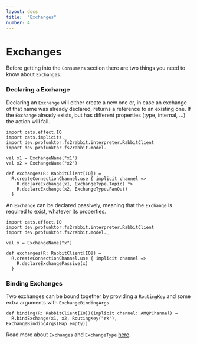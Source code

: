 ```yaml
---
layout: docs
title:  "Exchanges"
number: 4
---
```


# Exchanges

Before getting into the `Consumers` section there are two things you need to know about `Exchanges`.

### Declaring a Exchange

Declaring an `Exchange` will either create a new one or, in case an exchange of that name was already declared, returns a reference to an existing one.
If the `Exchange` already exists, but has different properties (type, internal, ...) the action will fail.

```tut:book:silent
import cats.effect.IO
import cats.implicits._
import dev.profunktor.fs2rabbit.interpreter.RabbitClient
import dev.profunktor.fs2rabbit.model._

val x1 = ExchangeName("x1")
val x2 = ExchangeName("x2")

def exchanges(R: RabbitClient[IO]) =
  R.createConnectionChannel.use { implicit channel =>
    R.declareExchange(x1, ExchangeType.Topic) *>
    R.declareExchange(x2, ExchangeType.FanOut)
  }
```

An `Exchange` can be declared passively, meaning that the `Exchange` is required to exist, whatever its properties.

```tut:book:silent
import cats.effect.IO
import dev.profunktor.fs2rabbit.interpreter.RabbitClient
import dev.profunktor.fs2rabbit.model._

val x = ExchangeName("x")

def exchanges(R: RabbitClient[IO]) =
  R.createConnectionChannel.use { implicit channel =>
    R.declareExchangePassive(x)
  }
```

### Binding Exchanges

Two exchanges can be bound together by providing a `RoutingKey` and some extra arguments with `ExchangeBindingArgs`.

```tut:book:silent
def binding(R: RabbitClient[IO])(implicit channel: AMQPChannel) =
  R.bindExchange(x1, x2, RoutingKey("rk"), ExchangeBindingArgs(Map.empty))
```

Read more about `Exchanges` and `ExchangeType` [here](https://www.rabbitmq.com/tutorials/amqp-concepts.html#exchanges).
